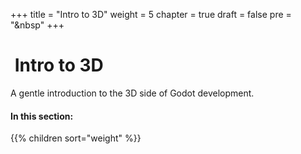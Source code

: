 +++
title = "Intro to 3D"
weight = 5
chapter = true
draft = false
pre = "<i class='fas fa-cube fa-fw'></i>&nbsp"
+++

# <i class='fas fa-cube'></i>&nbsp;Intro to 3D

A gentle introduction to the 3D side of Godot development.

#### In this section:

{{% children  sort="weight" %}}